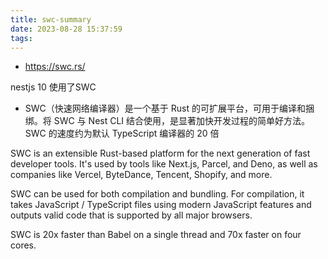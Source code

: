 ```yaml
---
title: swc-summary
date: 2023-08-28 15:37:59
tags:
---
```

- https://swc.rs/

nestjs 10 使用了SWC
- SWC（快速网络编译器）是一个基于 Rust 的可扩展平台，可用于编译和捆绑。将 SWC 与 Nest CLI 结合使用，是显著加快开发过程的简单好方法。
SWC 的速度约为默认 TypeScript 编译器的 20 倍

SWC is an extensible Rust-based platform for the next generation of fast developer tools. It's used by tools like Next.js, Parcel, and Deno, as well as companies like Vercel, ByteDance, Tencent, Shopify, and more.

SWC can be used for both compilation and bundling. For compilation, it takes JavaScript / TypeScript files using modern JavaScript features and outputs valid code that is supported by all major browsers.

SWC is 20x faster than Babel on a single thread and 70x faster on four cores.
